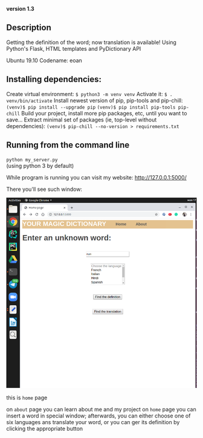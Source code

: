 **version 1.3**

## Description

Getting the definition of the word; now translation is available!
Using Python's Flask, HTML templates and PyDictionary API 

Ubuntu 19.10
Codename: eoan


## Installing dependencies:
Create virtual environment:
`$ python3 -m venv venv`
Activate it:
`$ . venv/bin/activate`
Install newest version of pip, pip-tools and pip-chill:
`(venv)$ pip install --upgrade pip`
`(venv)$ pip install pip-tools pip-chill`
Build your project, install more pip packages, etc, until you want to save...
Extract minimal set of packages (ie, top-level without dependencies):
`(venv)$ pip-chill --no-version > requirements.txt`

## Running from the command line

`python my_server.py`  
(using python 3 by default)

While program is running you can visit my website:
http://127.0.0.1:5000/

There you'll see such window:

![](Picture/Screenshot.png)

this is `home` page

on `about` page you can learn about me and my project
on `home` page you can insert a word in special window; afterwards, you can either choose one of six languages ans translate your word, or you can ger its definition by clicking the appropriate button  


